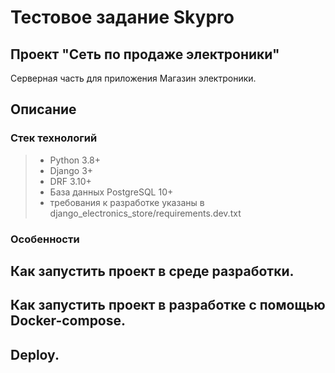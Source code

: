 # Тестовое задание Skypro

## Проект "Сеть по продаже электроники"

Серверная часть для приложения Магазин электроники.

## Описание

### Стек технологий

> - Python 3.8+
> - Django 3+ 
> - DRF 3.10+ 
> - База данных PostgreSQL 10+
> - требования к разработке указаны в django_electronics_store/requirements.dev.txt

### Особенности

## Как запустить проект в среде разработки.

## Как запустить проект в разработке с помощью Docker-compose.

## Deploy.